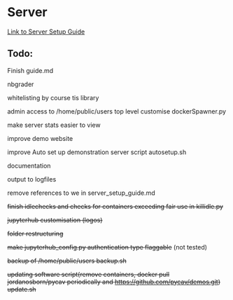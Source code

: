 # Server

[Link to Server Setup Guide](https://github.com/PyCav/Server/blob/master/server_setup_guide.md)


## Todo:

Finish guide.md


nbgrader

whitelisting by course tis library

admin access to /home/public/users top level customise dockerSpawner.py

make server stats easier to view

improve demo website

improve Auto set up demonstration server script autosetup.sh

documentation

output to logfiles

remove references to we in server_setup_guide.md

~~finish idlechecks and checks for containers exceeding fair use in killidle.py~~

~~jupyterhub customisation (logos)~~

~~folder restructuring~~

~~make jupyterhub_config.py authentication type flaggable~~ (not tested)

~~backup of /home/public/users backup.sh~~

~~updating software script(remove containers, docker pull jordanosborn/pycav periodically and https://github.com/pycav/demos.git) update.sh~~




